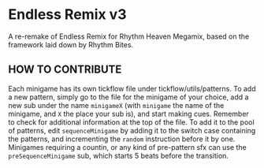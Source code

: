 # Endless Remix v3

A re-remake of Endless Remix for Rhythm Heaven Megamix, based on the framework laid down by Rhythm Bites.

## HOW TO CONTRIBUTE

Each minigame has its own tickflow file under tickflow/utils/patterns. To add a new pattern, simply go to the file for the minigame of your choice, add a new sub under the name `minigameX` (with `minigame` the name of the minigame, and `X` the place your sub is), and start making cues. Remember to check for additional information at the top of the file.
To add it to the pool of patterns, edit `sequenceMinigame` by adding it to the switch case containing the patterns, and incrementing the `random` instruction before it by one.
Minigames requiring a countin, or any kind of pre-pattern sfx can use the `preSequenceMinigame` sub, which starts 5 beats before the transition.